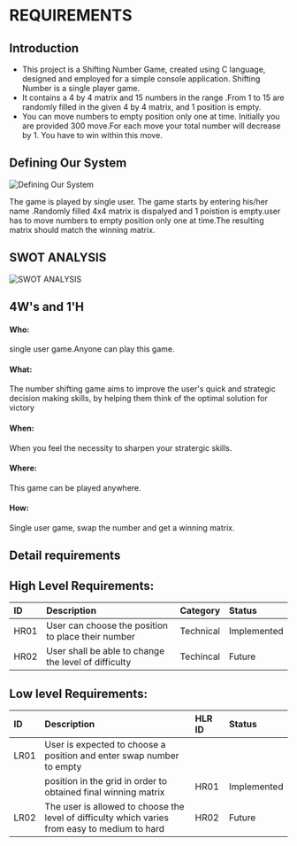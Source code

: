 # REQUIREMENTS

## Introduction

* This project is a Shifting Number Game, created using C language, designed and employed for a simple console application.
Shifting Number is a single player game.
* It contains  a 4 by 4 matrix and  15 numbers in the range .From 1 to 15 are randomly filled in the given 4 by 4 matrix, and 1 position is empty.
* You can move numbers to empty position only one at time. Initially you are provided 300 move.For each move your total number will decrease by 1. You have to win within this move.


## Defining Our System
![Defining Our System](https://github.com/chandana0777/c-project/issues/image.png)


The game is played by single user.  The game starts by entering his/her name .Randomly filled 4x4 matrix is dispalyed and 1 poistion is empty.user has to move numbers to empty position  only one at time.The resulting matrix should match the winning matrix.


## SWOT ANALYSIS
![SWOT ANALYSIS](https://github.com/vikramsvdd/MiniProject_TicTacToeGamehub/blob/main/Requirement/SWOT1.png)

## 4W's and 1'H

#### Who:
single user game.Anyone can play this game.

#### What:
The number shifting game aims to improve the user's quick and strategic decision making skills, by helping them think of the optimal solution for victory

#### When:
When you feel the necessity to sharpen your stratergic skills.

#### Where:
This game can be played anywhere.

#### How:
Single user game, swap the number and get a winning matrix.

## Detail requirements

## High Level Requirements:
|ID	     |Description	                                       |Category	   |Status      |
| :---   | :---                                                | :---          | :---       |
|HR01	 |User can choose the position to place their number   |Technical	   |Implemented |
|HR02	 |User shall be able to change the level of difficulty |Techincal	   |Future      |


## Low level Requirements:

|ID	     |Description	                                                                                |HLR ID	  |Status       |
| :---   | :---                                                                                         | :---    | :---        |
|LR01	 |User is expected to choose a position and enter swap number to empty                          |         |             |
|        |position in the grid in order to obtained final winning matrix                                |	HR01  |Implemented  |
|LR02	 |The user is allowed to choose the level of difficulty which varies from easy to medium to hard|	HR02  |Future       |
